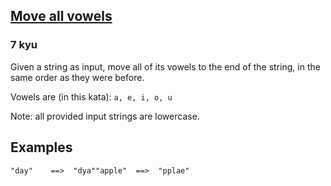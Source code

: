 <h2><a href=https://www.codewars.com/kata/56bf3287b5106eb10f000899/train/javascript target="_blank">Move all vowels</a></h2><h3>7 kyu</h3><p>Given a string as input, move all of its vowels to the end of the string, in the same order as they were before.</p><p>Vowels are (in this kata): <code>a, e, i, o, u</code></p><p>Note: all provided input strings are lowercase.</p><h2 id="examples">Examples</h2><pre><code class="language-python"><span class="cm-string">"day"</span>    <span class="cm-operator">==&gt;</span>  <span class="cm-string">"dya"</span><span class="cm-string">"apple"</span>  <span class="cm-operator">==&gt;</span>  <span class="cm-string">"pplae"</span></code></pre>